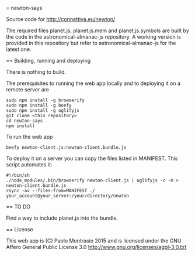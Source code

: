 = newton-says

Source code for http://connettiva.eu/newton/

The required files planet.js, planet.js.mem and planet.js.symbols are built by the code in the astronomical-almanac-js repository.
A working version is provided in this repository but refer to astronomical-almanac-js for the latest one.

== Building, running and deploying

There is nothing to build.

The prerequisites to running the web app locally and to deploying it on a remote server are

    sudo npm install -g browserify
    sudo npm install -g beefy
    sudo npm install -g uglifyjs
    git clone <this repository>
    cd newton-says
    npm install

To run the web app

    beefy newton-client.js:newton-client.bundle.js

To deploy it on a server you can copy the files listed in MANIFEST.
This script automates it:

    #!/bin/sh
    ./node_modules/.bin/browserify newton-client.js | uglifyjs -c -m > newton-client.bundle.js
    rsync -av --files-from=MANIFEST ./ your_account@your_server:/your/directory/newton

== TO DO

Find a way to include planet.js into the bundle.

== License

This web app is (C) Paolo Montrasio 2015 and is licensed under the GNU Affero General Public License 3.0
http://www.gnu.org/licenses/agpl-3.0.txt
